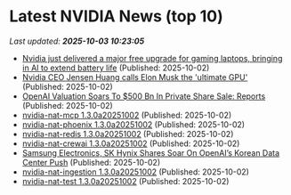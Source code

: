 # Latest NVIDIA News (top 10)
_Last updated: **2025-10-03 10:23:05**_

- [Nvidia just delivered a major free upgrade for gaming laptops, bringing in AI to extend battery life](https://www.techradar.com/computing/gaming-laptops/nvidia-just-delivered-a-major-free-upgrade-for-gaming-laptops-bringing-in-ai-to-extend-battery-life) (Published: 2025-10-02)
- [Nvidia CEO Jensen Huang calls Elon Musk the 'ultimate GPU'](https://biztoc.com/x/500abc7a3d028338) (Published: 2025-10-02)
- [OpenAI Valuation Soars To $500 Bn In Private Share Sale: Reports](https://www.ibtimes.com/openai-valuation-soars-500-bn-private-share-sale-reports-3785198) (Published: 2025-10-02)
- [nvidia-nat-mcp 1.3.0a20251002](https://pypi.org/project/nvidia-nat-mcp/1.3.0a20251002/) (Published: 2025-10-02)
- [nvidia-nat-phoenix 1.3.0a20251002](https://pypi.org/project/nvidia-nat-phoenix/1.3.0a20251002/) (Published: 2025-10-02)
- [nvidia-nat-redis 1.3.0a20251002](https://pypi.org/project/nvidia-nat-redis/1.3.0a20251002/) (Published: 2025-10-02)
- [nvidia-nat-crewai 1.3.0a20251002](https://pypi.org/project/nvidia-nat-crewai/1.3.0a20251002/) (Published: 2025-10-02)
- [Samsung Electronics, SK Hynix Shares Soar On OpenAI’s Korean Data Center Push](https://www.forbes.com/sites/catzxwang/2025/10/02/samsung-electronics-sk-hynix-shares-soar-on-openais-korean-data-center-push/) (Published: 2025-10-02)
- [nvidia-nat-ingestion 1.3.0a20251002](https://pypi.org/project/nvidia-nat-ingestion/1.3.0a20251002/) (Published: 2025-10-02)
- [nvidia-nat-test 1.3.0a20251002](https://pypi.org/project/nvidia-nat-test/1.3.0a20251002/) (Published: 2025-10-02)
